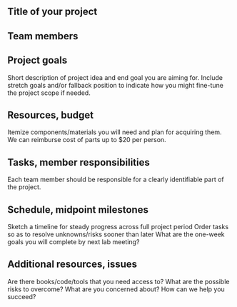 ## Title of your project

## Team members

## Project goals
Short description of project idea and end goal you are aiming for.
Include stretch goals and/or fallback position to indicate how you 
might fine-tune the project scope if needed.

## Resources, budget
Itemize components/materials you will need and plan for acquiring them.
We can reimburse cost of parts up to $20 per person.

## Tasks, member responsibilities
Each team member should be responsible for a clearly identifiable part of the project.

## Schedule, midpoint milestones
Sketch a timeline for steady progress across full project period
Order tasks so as to resolve unknowns/risks sooner than later
What are the one-week goals you will complete by next lab meeting?

## Additional resources, issues
Are there books/code/tools that you need access to?
What are the possible risks to overcome? What are you concerned about? 
How can we help you succeed?

